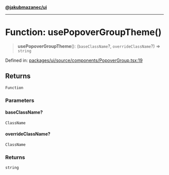 [**@jakubmazanec/ui**](../README.md)

---

# Function: usePopoverGroupTheme()

> **usePopoverGroupTheme**(): (`baseClassName`?, `overrideClassName`?) => `string`

Defined in:
[packages/ui/source/components/PopoverGroup.tsx:19](https://github.com/jakubmazanec/tools/blob/7c5f40d811171692b72a47160bc33d644201b16a/packages/ui/source/components/PopoverGroup.tsx#L19)

## Returns

`Function`

### Parameters

#### baseClassName?

`ClassName`

#### overrideClassName?

`ClassName`

### Returns

`string`
